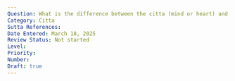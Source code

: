 ```yaml
---
Question: What is the difference between the citta (mind or heart) and jīva (soul)?
Category: Citta
Sutta References:
Date Entered: March 18, 2025
Review Status: Not started
Level: 
Priority: 
Number: 
Draft: true
---
```

